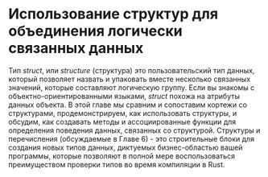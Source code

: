 # Использование структур для объединения логически связанных данных

Тип *struct*, или *structure* (структура) это пользовательский тип данных, который позволяет назвать и упаковать вместе несколько связанных значений, которые составляют логическую группу. Если вы знакомы с объектно-ориентированными языками, *struct* похожа на атрибуты данных объекта. В этой главе мы сравним и сопоставим кортежи со структурами, продемонстрируем, как использовать структуры, и обсудим, как создавать методы и ассоциированные функции для определения поведения данных, связанных со структурой. Структуры и перечисления (обсуждаемые в Главе 6) - это строительные блоки для создания новых типов данных, диктуемых бизнес-областью вашей программы, которые позволяют в полной мере воспользоваться преимуществом проверки типов во время компиляции в Rust.
